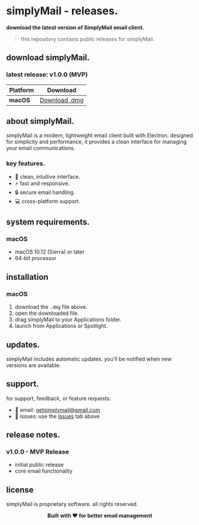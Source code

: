 # simplyMail - releases.

**download the latest version of SimplyMail email client.**

> this repository contains public releases for simplyMail.

## download simplyMail.

### latest release: v1.0.0 (MVP)

| Platform | Download |
|----------|----------|
| **macOS** | [Download .dmg](https://github.com/rkchan77/simplymail-releases/releases/download/v1.0.0/SimplyMail-1.0.0.dmg) |


## about simplyMail.

simplyMail is a modern, lightweight email client built with Electron. designed for simplicity and performance, it provides a clean interface for managing your email communications.

### key features.
- 🎨 clean, intuitive interface.
- ⚡ fast and responsive.
- 🔒 secure email handling.
- 💻 cross-platform support.


## system requirements.

### macOS
- macOS 10.12 (Sierra) or later
- 64-bit processor


## installation

### macOS
1. download the `.dmg` file above.
2. open the downloaded file.
3. drag simplyMail to your Applications folder.
4. launch from Applications or Spotlight.

  
## updates.

simplyMail includes automatic updates. you'll be notified when new versions are available.


## support.

for support, feedback, or feature requests:
- 📧 email: getsimplymail@gmail.com
- 🐛 issues: use the [Issues](https://github.com/rkchan77/simplymail-releases/issues) tab above

## release notes.

### v1.0.0 - MVP Release
- initial public release
- core email functionality


## license

simplyMail is proprietary software. all rights reserved.

<p align="center">
  <strong>Built with ❤️ for better email management</strong>
</p>
